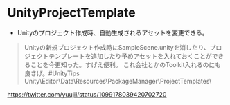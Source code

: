 # UnityProjectTemplate
* Unityのプロジェクト作成時、自動生成されるアセットを変更できる。

> Unityの新規プロジェクト作成時にSampleScene.unityを消したり、プロジェクトテンプレートを追加したり予めアセットを入れておくことができることを今更知った。すげえ便利。
これ会社とかのToolkit入れるのにも良さげ。#UnityTips
Unity\Editor\Data\Resources\PackageManager\ProjectTemplates\



https://twitter.com/yuujii/status/1099178039420702720
